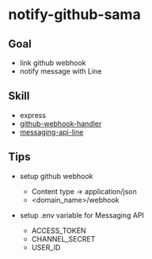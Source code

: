 # notify-github-sama

## Goal

- link github webhook
- notify message with Line

## Skill

- express
- [github-webhook-handler](https://www.npmjs.com/package/github-webhook-handler)
- [messaging-api-line](https://www.npmjs.com/package/messaging-api-line)

## Tips

- setup github webhook
    - Content type -> application/json
    - <domain_name>/webhook

- setup .env variable for Messaging API
    - ACCESS_TOKEN
    - CHANNEL_SECRET
    - USER_ID